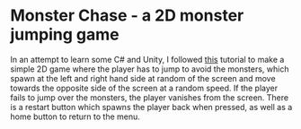 # Monster Chase - a 2D monster jumping game

In an attempt to learn some C# and Unity, I followed [this](https://www.youtube.com/watch?v=gB1F9G0JXOo) tutorial to make a simple 2D game where the player has to jump to avoid the monsters, which spawn at the left and right hand side at random of the screen and move towards the opposite side of the screen at a random speed.
If the player fails to jump over the monsters, the player vanishes from the screen. 
There is a restart button which spawns the player back when pressed, as well as a home button to return to the menu. 

